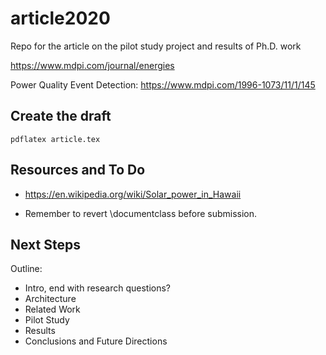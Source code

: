# article2020

Repo for the article on the pilot study project and results of Ph.D. work

https://www.mdpi.com/journal/energies

Power Quality Event Detection: https://www.mdpi.com/1996-1073/11/1/145

## Create the draft

```
pdflatex article.tex
```

## Resources and To Do

* https://en.wikipedia.org/wiki/Solar_power_in_Hawaii

* Remember to revert \documentclass before submission.

## Next Steps

Outline:

  * Intro, end with research questions?
  * Architecture
  * Related Work
  * Pilot Study
  * Results
  * Conclusions and Future Directions

